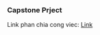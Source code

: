 ### Capstone Prject

Link phan chia cong viec: [Link](https://docs.google.com/spreadsheets/d/1x09jlcTluBMrKsYl4qIZG_SFpLhJOaS1/edit?gid=603007439#gid=603007439)
